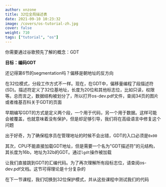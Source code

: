 ```yaml
---
author: xnzone 
title: 32位全局描述表
date: 2021-09-10 10:23:32
image: /covers/os-tutorial-zh.jpg
cover: false
weight: 710
tags: ["tutorial", "os"]
---
```


你需要通过谷歌预先了解的概念：GDT

**目标：编码GDT**

还记得第6节的segmentation吗？偏移是朝地址的反方向

在32位模式，分段工作方式不一样。现在，在GDT中，偏移量编程了段描述符(SD)。描述符定义了32位基地址，长度为20位和其他标志位，比如只读，权限等。总而言之，数据结构被划分了，所以打开os-dev.pdf文件，查阅34页的图片或者维基百科关于GDT的页面

早期编写GDT的方式是定义两个段，一个用于代码，另一个用于数据。这样可能会被覆盖，也就意味着没有保护，但是却足够引导，我们将在高级语言中修复这个问题

出于好奇，为了确保程序员在管理地址的时候不会出错，GDT的入口必须是`0x00`

其次，CPU不能直接加载GDT地址，但是需要一个名为"GDT描述符"的元结构，其长度为16b，地址为32b的GDT。通过`lgdt`操作被加载

让我们直接跳到GDT的汇编代码。为了再次理解所有段标志位，请查阅os-dev.pdf文档。这节可得理论是十分复杂的

在下一节课程，我们切换到32位保护模式，并从这些课程中测试我们的代码